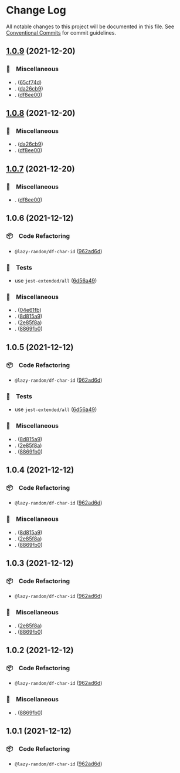 # Change Log

All notable changes to this project will be documented in this file.
See [Conventional Commits](https://conventionalcommits.org) for commit guidelines.

## [1.0.9](https://github.com/bluelovers/ws-random/compare/@lazy-random/df-char-id@1.0.6...@lazy-random/df-char-id@1.0.9) (2021-12-20)


### 🔖　Miscellaneous

* . ([65cf74d](https://github.com/bluelovers/ws-random/commit/65cf74d7a39b1399cff63dd748ea79d8c0fb9a85))
* . ([da26cb9](https://github.com/bluelovers/ws-random/commit/da26cb9a5e422be346b27b7ff834d2a1a3bbe434))
* . ([df8ee00](https://github.com/bluelovers/ws-random/commit/df8ee0035628a6e2ca218f15429ab85880721f73))





## [1.0.8](https://github.com/bluelovers/ws-random/compare/@lazy-random/df-char-id@1.0.6...@lazy-random/df-char-id@1.0.8) (2021-12-20)


### 🔖　Miscellaneous

* . ([da26cb9](https://github.com/bluelovers/ws-random/commit/da26cb9a5e422be346b27b7ff834d2a1a3bbe434))
* . ([df8ee00](https://github.com/bluelovers/ws-random/commit/df8ee0035628a6e2ca218f15429ab85880721f73))





## [1.0.7](https://github.com/bluelovers/ws-random/compare/@lazy-random/df-char-id@1.0.6...@lazy-random/df-char-id@1.0.7) (2021-12-20)


### 🔖　Miscellaneous

* . ([df8ee00](https://github.com/bluelovers/ws-random/commit/df8ee0035628a6e2ca218f15429ab85880721f73))





## 1.0.6 (2021-12-12)


### 📦　Code Refactoring

* `@lazy-random/df-char-id` ([962ad6d](https://github.com/bluelovers/ws-random/commit/962ad6dafbbc5337980011ccff929a51952725f4))


### 🚨　Tests

* use `jest-extended/all` ([6d56a49](https://github.com/bluelovers/ws-random/commit/6d56a49e94ec701cd8744632a04871cba4e59ea8))


### 🔖　Miscellaneous

* . ([04e61fb](https://github.com/bluelovers/ws-random/commit/04e61fb160f654f1f2f6efe95f63d900ed2449e3))
* . ([8d815a9](https://github.com/bluelovers/ws-random/commit/8d815a9451f12cabc9b81680e463d429c45f2506))
* . ([2e85f8a](https://github.com/bluelovers/ws-random/commit/2e85f8a1a76c34161fdec36f07b7da0163a0eec7))
* . ([8869fb0](https://github.com/bluelovers/ws-random/commit/8869fb0af949f1ff7c527aa11e5019628498267f))





## 1.0.5 (2021-12-12)


### 📦　Code Refactoring

* `@lazy-random/df-char-id` ([962ad6d](https://github.com/bluelovers/ws-random/commit/962ad6dafbbc5337980011ccff929a51952725f4))


### 🚨　Tests

* use `jest-extended/all` ([6d56a49](https://github.com/bluelovers/ws-random/commit/6d56a49e94ec701cd8744632a04871cba4e59ea8))


### 🔖　Miscellaneous

* . ([8d815a9](https://github.com/bluelovers/ws-random/commit/8d815a9451f12cabc9b81680e463d429c45f2506))
* . ([2e85f8a](https://github.com/bluelovers/ws-random/commit/2e85f8a1a76c34161fdec36f07b7da0163a0eec7))
* . ([8869fb0](https://github.com/bluelovers/ws-random/commit/8869fb0af949f1ff7c527aa11e5019628498267f))





## 1.0.4 (2021-12-12)


### 📦　Code Refactoring

* `@lazy-random/df-char-id` ([962ad6d](https://github.com/bluelovers/ws-random/commit/962ad6dafbbc5337980011ccff929a51952725f4))


### 🔖　Miscellaneous

* . ([8d815a9](https://github.com/bluelovers/ws-random/commit/8d815a9451f12cabc9b81680e463d429c45f2506))
* . ([2e85f8a](https://github.com/bluelovers/ws-random/commit/2e85f8a1a76c34161fdec36f07b7da0163a0eec7))
* . ([8869fb0](https://github.com/bluelovers/ws-random/commit/8869fb0af949f1ff7c527aa11e5019628498267f))





## 1.0.3 (2021-12-12)


### 📦　Code Refactoring

* `@lazy-random/df-char-id` ([962ad6d](https://github.com/bluelovers/ws-random/commit/962ad6dafbbc5337980011ccff929a51952725f4))


### 🔖　Miscellaneous

* . ([2e85f8a](https://github.com/bluelovers/ws-random/commit/2e85f8a1a76c34161fdec36f07b7da0163a0eec7))
* . ([8869fb0](https://github.com/bluelovers/ws-random/commit/8869fb0af949f1ff7c527aa11e5019628498267f))





## 1.0.2 (2021-12-12)


### 📦　Code Refactoring

* `@lazy-random/df-char-id` ([962ad6d](https://github.com/bluelovers/ws-random/commit/962ad6dafbbc5337980011ccff929a51952725f4))


### 🔖　Miscellaneous

* . ([8869fb0](https://github.com/bluelovers/ws-random/commit/8869fb0af949f1ff7c527aa11e5019628498267f))





## 1.0.1 (2021-12-12)


### 📦　Code Refactoring

* `@lazy-random/df-char-id` ([962ad6d](https://github.com/bluelovers/ws-random/commit/962ad6dafbbc5337980011ccff929a51952725f4))
